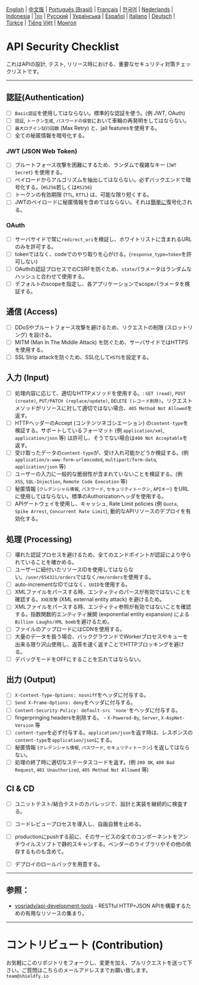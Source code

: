 [English](./README.md) | [中文版](./README-zh.md) | [Português (Brasil)](./README-pt_BR.md) | [Français](./README-fr.md) | [한국어](./README-ko.md) | [Nederlands](./README-nl.md) | [Indonesia](./README-id.md) | [ไทย](./README-th.md) | [Русский](./README-ru.md) | [Українська](./README-uk.md) | [Español](./README-es.md) | [Italiano](./README-it.md) | [Deutsch](./README-de.md) | [Türkçe](./README-tr.md) | [Tiếng Việt](./README-vi.md) | [Монгол](./README-mn.md)

# API Security Checklist
これはAPIの設計, テスト, リリース時における、重要なセキュリティ対策チェックリストです。


---

## 認証(Authentication)
- [ ] `Basic認証`を使用してはならない。標準的な認証を使う。(例 JWT, OAuth)
- [ ] `認証`, `トークン生成`, `パスワードの保管`において車輪の再発明をしてはならない。
- [ ] `最大ログイン試行回数` (Max Retry) と、jail featuresを使用する。
- [ ] 全ての秘匿情報を暗号化する。

### JWT (JSON Web Token)
- [ ] ブルートフォース攻撃を困難にするため、ランダムで複雑なキー (`JWT Secret`) を使用する。
- [ ] ペイロードからアルゴリズムを抽出してはならない。必ずバックエンドで暗号化する。(`HS256`若しくは`RS256`)
- [ ] トークンの有効期限 (`TTL`, `RTTL`) は、可能な限り短くする。
- [ ] JWTのペイロードに秘匿情報を含めてはならない。それは[簡単に](https://jwt.io/#debugger-io)復号化される。

### OAuth
- [ ] サーバサイドで常に`redirect_uri`を検証し、ホワイトリストに含まれるURLのみを許可する。
- [ ] tokenではなく、codeでのやり取りを心がける。(`response_type=token`を許可しない)
- [ ] OAuthの認証プロセスでのCSRFを防ぐため、`state`パラメータはランダムなハッシュと合わせて使用する。
- [ ] デフォルトのscopeを指定し、各アプリケーションでscopeパラメータを検証する。

## 通信 (Access)
- [ ] DDoSやブルートフォース攻撃を避けるため、リクエストの制限 (スロットリング) を設ける。
- [ ] MITM (Man In The Middle Attack) を防ぐため、サーバサイドではHTTPSを使用する。
- [ ] SSL Strip attackを防ぐため、SSL化して`HSTS`を設定する。

## 入力 (Input)
- [ ] 処理内容に応じて、適切なHTTPメソッドを使用する。: `GET (read)`, `POST (create)`, `PUT/PATCH (replace/update)`, `DELETE (レコード削除)`。リクエストメソッドがリソースに対して適切ではない場合、`405 Method Not Allowed`を返す。
- [ ] HTTPヘッダーのAccept (コンテンツネゴシエーション) の`content-type`を検証する。サポートしているフォーマット (例 `application/xml`, `application/json` 等) は許可し、そうでない場合は`406 Not Acceptable`を返す。
- [ ] 受け取ったデータの`content-type`が、受け入れ可能かどうか検証する。(例 `application/x-www-form-urlencoded`, `multipart/form-data`, `application/json` 等)
- [ ] ユーザーの入力に一般的な脆弱性が含まれていないことを検証する。(例 `XSS`, `SQL-Injection`, `Remote Code Execution` 等)
- [ ] 秘匿情報 (`クレデンシャル情報`, `パスワード`, `セキュリティトークン`, `APIキー`) をURLに使用してはならない。標準のAuthorizationヘッダを使用する。
- [ ] APIゲートウェイを使用し、キャッシュ, Rate Limit policies (例 `Quota`, `Spike Arrest`, `Concurrent Rate Limit`), 動的なAPIリソースのデプロイを有効化する。

## 処理 (Processing)
- [ ] 壊れた認証プロセスを避けるため、全てのエンドポイントが認証により守られていることを確かめる。
- [ ] ユーザーに紐付いたリソースIDを使用してはならない。`/user/654321/orders`ではなく`/me/orders`を使用する。
- [ ] auto-incrementなIDではなく、`UUID`を使用する。
- [ ] XMLファイルをパースする時、エンティティのパースが有効ではないことを確認する。`XXE攻撃` (XML external entity attack) を避けるため。
- [ ] XMLファイルをパースする時、エンティティ参照が有効ではないことを確認する。指数関数的エンティティ展開 (exponential entity expansion) による`Billion Laughs/XML bomb`を避けるため。
- [ ] ファイルのアップロードにはCDNを使用する。
- [ ] 大量のデータを扱う場合、バックグラウンドでWorkerプロセスやキューを出来る限り沢山使用し、返答を速く返すことでHTTPブロッキングを避ける。
- [ ] デバッグモードをOFFにすることを忘れてはならない。

## 出力 (Output)
- [ ] `X-Content-Type-Options: nosniff`をヘッダに付与する。
- [ ] `Send X-Frame-Options: deny`をヘッダに付与する。
- [ ] `Content-Security-Policy: default-src 'none'`をヘッダに付与する。
- [ ] fingerpringing headersを削除する。 - `X-Powered-By`, `Server`, `X-AspNet-Version` 等
- [ ] `content-type`を必ず付与する。`application/json`を返す時は、レスポンスの`content-type`を`application/json`にする。
- [ ] 秘匿情報 (`クレデンシャル情報`, `パスワード`, `セキュリティトークン`) を返してはならない。
- [ ] 処理の終了時に適切なステータスコードを返す。(例 `200 OK`, `400 Bad Request`, `401 Unauthorized`, `405 Method Not Allowed` 等)

## CI & CD
- [ ] ユニットテスト/結合テストのカバレッジで、設計と実装を継続的に検査する。
- [ ] コードレビュープロセスを導入し、自画自賛を止める。
- [ ] productionにpushする前に、そのサービスの全てのコンポーネントをアンチウイルスソフトで静的スキャンする。ベンダーのライブラリやその他の依存するものも含めて。
- [ ] デプロイのロールバックを用意する。


---

## 参照：
- [yosriady/api-development-tools](https://github.com/yosriady/api-development-tools) - RESTful HTTP+JSON APIを構築するための有用なリソースの集まり。


---

# コントリビュート (Contribution)
お気軽にこのリポジトリをフォークし、変更を加え、プルリクエストを送って下さい。ご質問はこちらのメールアドレスまでお願い致します。`team@shieldfy.io`
